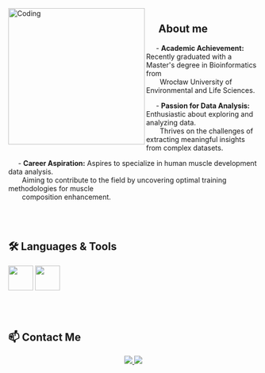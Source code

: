 <link rel="stylesheet" href="https://cdn.jsdelivr.net/gh/devicons/devicon@v2.15.1/devicon.min.css">

<img src="https://github.com/JakubKaniaLift/JakubKaniaLift/assets/138041287/c90fcd8e-d3de-4886-807b-0baafcd01f99" alt="Coding" align="left" width="275">

## &nbsp;&nbsp;&nbsp;&nbsp; About me

&nbsp;&nbsp;&nbsp;&nbsp; - **Academic Achievement:** Recently graduated with a Master's degree in Bioinformatics from  
&nbsp;&nbsp;&nbsp;&nbsp;&nbsp;&nbsp; Wrocław University of Environmental and Life Sciences.

&nbsp;&nbsp;&nbsp;&nbsp; - **Passion for Data Analysis:** Enthusiastic about exploring and analyzing data.  
&nbsp;&nbsp;&nbsp;&nbsp;&nbsp;&nbsp; Thrives on the challenges of extracting meaningful insights from complex datasets.

&nbsp;&nbsp;&nbsp;&nbsp; - **Career Aspiration:** Aspires to specialize in human muscle development data analysis.  
&nbsp;&nbsp;&nbsp;&nbsp;&nbsp;&nbsp; Aiming to contribute to the field by uncovering optimal training methodologies for muscle  
&nbsp;&nbsp;&nbsp;&nbsp;&nbsp;&nbsp; composition enhancement.

</br>
</br>

## 🛠️ Languages & Tools
<p float="left">
  <img src="https://cdn.jsdelivr.net/gh/devicons/devicon/icons/python/python-original.svg" width="50" height="50" >
  <img src="https://cdn.jsdelivr.net/gh/devicons/devicon/icons/rstudio/rstudio-original.svg" width="50" height="50" >
</p>

</br>
</br>

## 📫 Contact Me

<p align="center">
  <a href="mailto:agnieszka.cieciwa@gmail.com" target="_blank">
    <img src="https://img.shields.io/badge/Email%20-%231DA1F2.svg?&style=for-the-badge&logo=Gmail&logoColor=white"/>
   </a>
   </a> 
  <a href="https://www.linkedin.com/in/aga-ci%C4%99ciwa-2730401b7/" target="_blank">
    <img src="https://img.shields.io/badge/LinkedIn%20-%237289DA.svg?&style=for-the-badge&logo=LinkedIn&logoColor=white"/>
  </a>
</p>




